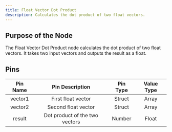 ```yaml
---
title: Float Vector Dot Product
description: Calculates the dot product of two float vectors.
---
```


## Purpose of the Node
The Float Vector Dot Product node calculates the dot product of two float vectors. It takes two input vectors and outputs the result as a float.

## Pins
| Pin Name | Pin Description | Pin Type | Value Type |
|:----------:|:-------------:|:------:|:------:|
| vector1 | First float vector | Struct | Array |
| vector2 | Second float vector | Struct | Array |
| result | Dot product of the two vectors | Number | Float |